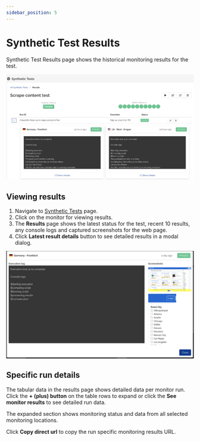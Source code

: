 ```yaml
---
sidebar_position: 5
---
```


# Synthetic Test Results

Synthetic Test Results page shows the historical monitoring results for the test.

![Synthetic Test Results](/img/synthetic-results.png)

## Viewing results

1. Navigate to [Synthetic Tests](https://app.devraven.io/app/syntheticTests) page.
2. Click on the monitor for viewing results.
3. The **Results** page shows the latest status for the test, recent 10 results, any console logs and captured screenshots for the web page.
4. Click **Latest result details** button to see detailed results in a modal dialog.

![Synthetic Test Result Data](/img/synthetic-details.png)

## Specific run details
The tabular data in the results page shows detailed data per monitor run. Click the **+ (plus) button** on the table rows to expand or click the **See monitor results** to see detailed run data.

The expanded section shows monitoring status and data from all selected monitoring locations.

Click **Copy direct url** to copy the run specific monitoring results URL.